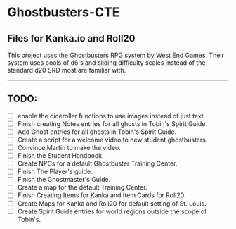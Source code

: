 # Ghostbusters-CTE

## Files for Kanka.io and Roll20

This project uses the Ghostbusters RPG system by West End Games.
Their system uses pools of d6's and sliding difficulty
scales instead of the standard d20 SRD most are familiar with.

<hr>

## TODO:
-[ ] enable the diceroller functions to use images instead of just text.
-[ ] Finish creating Notes entries for all ghosts in Tobin's Spirit Guide.
-[ ] Add Ghost entries for all ghosts in Tobin's Spirit Guide.
-[ ] Create a script for a welcome video to new student ghostbusters.
-[ ] Convince Martin to make the video.
-[ ] Finish the Student Handbook.
-[ ] Create NPCs for a default Ghostbuster Training Center.
-[ ] Finish The Player's guide.
-[ ] Finish the Ghostmaster's Guide.
-[ ] Create a map for the default Training Center.
-[ ] Finish Creating Items for Kanka and Item Cards for Roll20.
-[ ] Create Maps for Kanka and Roll20 for default setting of St. Louis.
-[ ] Create Spirit Guide entries for world regions outside the scope of Tobin's.

